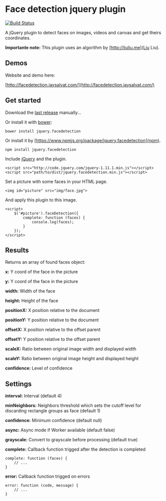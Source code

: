 Face detection jquery plugin
============================

[![Build Status](https://travis-ci.org/jaysalvat/jquery.facedetection.png?branch=master)](https://travis-ci.org/jaysalvat/{{project}})

A jQuery plugin to detect faces on images, videos and canvas and get theirs coordinates.

**Importante note:** This plugin uses an algorithm by [http://liuliu.me](Liu Liu).

Demos
-----

Website and demo here:

[http://facedetection.jaysalvat.com/](http://facedetection.jaysalvat.com/)

Get started
-----------

Download the [last release](jaysalvat.github.io/jquery.facedetection/releases/latest/jquery.facedetection.zip) manually...

Or install it with [bower](http://bower.io/):

    bower install jquery.facedetection

Or install it by [https://www.npmjs.org/package/jquery.facedetection](npm).

    npm install jquery.facedetection

Include [jQuery](http://code.jquery.com/jquery-1.11.1.min.js) and the plugin.

    <script src="http://code.jquery.com/jquery-1.11.1.min.js"></script> 
    <script src="path/to/dist/jquery.facedetection.min.js"></script> 

Set a picture with some faces in your HTML page.

    <img id="picture" src="img/face.jpg">

And apply this plugin to this image.

    <script>
        $('#picture').faceDetection({
            complete: function (faces) {
            	console.log(faces);
        	}
        });
    </script> 

Results
-------

Returns an array of found faces object:

**x:** Y coord of the face in the picture

**y:** Y coord of the face in the picture

**width:** Width of the face

**height:** Height of the face

**positionX:** X position relative to the document

**positionY:** Y position relative to the document

**offsetX:** X position relative to the offset parent

**offsetY:** Y position relative to the offset parent

**scaleX:** Ratio between original image width and displayed width

**scaleY:** Ratio between original image height and displayed height

**confidence:** Level of confidence

Settings
--------

**interval:** Interval (default 4)

**minNeighbors:** Neighbors threshold which sets the cutoff level for discarding rectangle groups as face (default 1)

**confidence:** Minimum confidence (default null)

**async:** Async mode if Worker available (default false)

**grayscale:** Convert to grayscale before processing (default true)

**complete:** Callback function trigged after the detection is completed

    complete: function (faces) {
        // ...
    }

**error:** Callback function trigged on errors

    error: function (code, message) {
        // ...
    }
